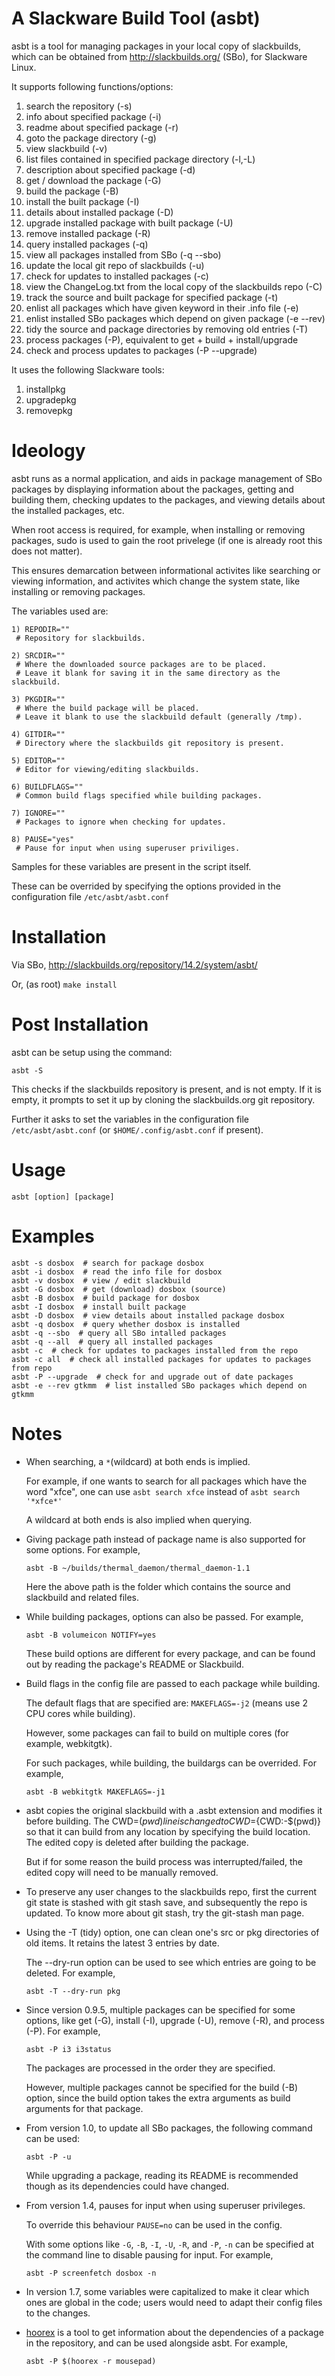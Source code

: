 # A Slackware Build Tool (asbt)

asbt is a tool for managing packages in your local copy of slackbuilds,
which can be obtained from http://slackbuilds.org/ (SBo), 
for Slackware Linux.

It supports following functions/options:

1.  search the repository (-s)
2.  info about specified package (-i)
3.  readme about specified package (-r)
4.  goto the package directory (-g)
5.  view slackbuild (-v)
6.  list files contained in specified package directory (-l,-L)
7.  description about specified package (-d)
8.  get / download the package (-G)
9.  build the package (-B)
10. install the built package (-I)
11. details about installed package (-D)
12. upgrade installed package with built package (-U)
13. remove installed package (-R)
14. query installed packages (-q)
15. view all packages installed from SBo (-q --sbo)
16. update the local git repo of slackbuilds (-u)
17. check for updates to installed packages (-c)
18. view the ChangeLog.txt from the local copy of the slackbuilds repo (-C)
19. track the source and built package for specified package (-t) 
20. enlist all packages which have given keyword in their .info file (-e)
21. enlist installed SBo packages which depend on given package (-e --rev)
22. tidy the source and package directories by removing old entries (-T)
23. process packages (-P), equivalent to get + build + install/upgrade
24. check and process updates to packages (-P --upgrade)

It uses the following Slackware tools:

1. installpkg
2. upgradepkg
3. removepkg

# Ideology

asbt runs as a normal application, and aids in package management of SBo packages by
displaying information about the packages, getting and building them,
checking updates to the packages, and viewing details about the installed packages, etc.

When root access is required, for example, when installing or removing packages,
sudo is used to gain the root privelege (if one is already root this does not matter).

This ensures demarcation between informational activites like searching or viewing information, and activites which change the system state, like installing or removing packages.

The variables used are:

~~~
1) REPODIR=""
 # Repository for slackbuilds.

2) SRCDIR=""
 # Where the downloaded source packages are to be placed.
 # Leave it blank for saving it in the same directory as the slackbuild.

3) PKGDIR=""
 # Where the build package will be placed. 
 # Leave it blank to use the slackbuild default (generally /tmp).

4) GITDIR=""
 # Directory where the slackbuilds git repository is present.

5) EDITOR=""
 # Editor for viewing/editing slackbuilds.

6) BUILDFLAGS=""
 # Common build flags specified while building packages.

7) IGNORE=""
 # Packages to ignore when checking for updates.

8) PAUSE="yes"
 # Pause for input when using superuser priviliges.

~~~

Samples for these variables are present in the script itself.

These can be overrided by specifying the options provided in the configuration file `/etc/asbt/asbt.conf`

# Installation

Via SBo,
http://slackbuilds.org/repository/14.2/system/asbt/

Or, (as root)
`make install`

# Post Installation

asbt can be setup using the command:

`asbt -S`

This checks if the slackbuilds repository is present, and is not empty.
If it is empty, it prompts to set it up by cloning the slackbuilds.org git repository.

Further it asks to set the variables in the configuration file `/etc/asbt/asbt.conf` (or `$HOME/.config/asbt.conf` if present).

# Usage

`asbt [option] [package]`

# Examples

~~~
asbt -s dosbox  # search for package dosbox
asbt -i dosbox  # read the info file for dosbox
asbt -v dosbox  # view / edit slackbuild
asbt -G dosbox  # get (download) dosbox (source)
asbt -B dosbox  # build package for dosbox
asbt -I dosbox  # install built package
asbt -D dosbox  # view details about installed package dosbox
asbt -q dosbox  # query whether dosbox is installed
asbt -q --sbo  # query all SBo intalled packages
asbt -q --all  # query all installed packages
asbt -c  # check for updates to packages installed from the repo
asbt -c all  # check all installed packages for updates to packages from repo
asbt -P --upgrade  # check for and upgrade out of date packages
asbt -e --rev gtkmm  # list installed SBo packages which depend on gtkmm
~~~

# Notes

* When searching, a `*`(wildcard) at both ends is implied.

  For example, if one wants to search for all packages which have the word "xfce", one can use `asbt search xfce`
instead of `asbt search '*xfce*'`

  A wildcard at both ends is also implied when querying.

* Giving package path instead of package name is also supported for some options. For example,

  `asbt -B ~/builds/thermal_daemon/thermal_daemon-1.1`

  Here the above path is the folder which contains the source and slackbuild and related files.

* While building packages, options can also be passed. For example,

  `asbt -B volumeicon NOTIFY=yes`

  These build options are different for every package, and can be found out by reading the package's README or Slackbuild.

* Build flags in the config file are passed to each package while building. 

  The default flags that are specified are: `MAKEFLAGS=-j2` (means use 2 CPU cores while building).

  However, some packages can fail to build on multiple cores (for example, webkitgtk).

  For such packages, while building, the buildargs can be overrided. For example,

  `asbt -B webkitgtk MAKEFLAGS=-j1`

* asbt copies the original slackbuild with a .asbt extension and modifies it before building.
  The CWD=$(pwd) line is changed to CWD=${CWD:-$(pwd)} so that it can build from any location by specifying the build location.
  The edited copy is deleted after building the package.

  But if for some reason the build process was interrupted/failed, the edited copy will need to be manually removed.

* To preserve any user changes to the slackbuilds repo, first the current git state is stashed with git stash save, and subsequently the repo is updated.
  To know more about git stash, try the git-stash man page.

* Using the -T (tidy) option, one can clean one's src or pkg directories of old items. It retains the latest 3 entries by date.

  The --dry-run option can be used to see which entries are going to be deleted. For example,

  `asbt -T --dry-run pkg`

* Since version 0.9.5, multiple packages can be specified for some options, like get (-G), install (-I), upgrade (-U), remove (-R), and process (-P). For example,

  `asbt -P i3 i3status`

  The packages are processed in the order they are specified.

  However, multiple packages cannot be specified for the build (-B) option, since the build option takes the extra arguments as build arguments for that package.

* From version 1.0, to update all SBo packages, the following command can be used:

  `asbt -P -u`

  While upgrading a package, reading its README is recommended though as its dependencies could have changed.

* From version 1.4, pauses for input when using superuser privileges.

  To override this behaviour `PAUSE=no` can be used in the config.

  With some options like `-G`, `-B`, `-I`, `-U`, `-R`, and `-P`, `-n` can be specified at the command line to disable pausing for input. For example,

  `asbt -P screenfetch dosbox -n`

* In version 1.7, some variables were capitalized to make it clear which ones are global in the code; users would need to adapt their config files to the changes.

* [hoorex](https://slackbuilds.org/repository/14.2/misc/hoorex/) is a tool to get information about the dependencies of a package in the repository, and can be used alongside asbt. For example,

  `asbt -P $(hoorex -r mousepad)`
